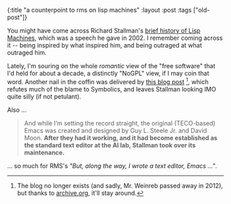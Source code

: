 {:title "a counterpoint to rms on lisp machines"
:layout :post
 :tags ["old-post"]}



You might have come across Richard Stallman's [brief history of Lisp Machines](http://www.gnu.org/gnu/rms-lisp.html), which was a speech he gave in 2002. I remember coming across it -- being inspired by what inspired him, and being outraged at what outraged him.



Lately, I'm souring on the whole _romantic_ view of the "free software" that I'd held for about a decade, a distinctly "NoGPL" view, if I may coin that word. Another nail in the coffin was delivered by [this blog post](https://web.archive.org/web/20090901115039/http://danweinreb.org/blog/rebuttal-to-stallmans-story-about-the-formation-of-symbolics-and-lmi) [^1], which refutes much of the blame to Symbolics, and leaves Stallman looking IMO quite silly (if not petulant).



Also ...



> And while I’m setting the record straight, the original (TECO-based) Emacs was created and designed by Guy L. Steele Jr. and David Moon. **After they had it working, and it had become established as the standard text editor at the AI lab, Stallman took over its maintenance.**



... so much for RMS's _"But, along the way, I wrote a text editor, Emacs ..."_.





[^1]: The blog no longer exists (and sadly, Mr. Weinreb passed away in 2012), but thanks to [archive.org](https://archive.org/), it'll stay around.

